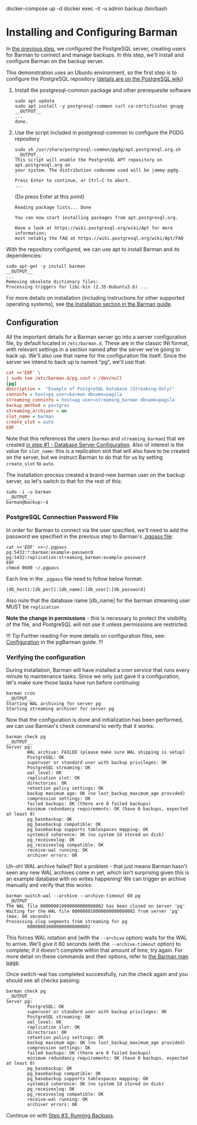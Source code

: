 docker-compose up -d
docker exec -it -u admin backup /bin/bash

# Installing and Configuring Barman

In [the previous step](step01-db-setup), we configured the PostgreSQL server, creating users for Barman to connect and manage backups. In this step, we'll install and configure Barman on the backup server.

This demonstration uses an Ubuntu environment, so the first step is to configure the PostgreSQL repository ([details are on the PostgreSQL wiki](https://wiki.postgresql.org/wiki/Apt))

1. Install the postgresql-common package and other prerequesite software

    ```shell
    sudo apt update
    sudo apt install -y postgresql-common curl ca-certificates gnupg
    __OUTPUT__
    ...
    done.
    ```
2. Use the script included in postgresql-common to configure the PGDG repository

    ```shell
    sudo sh /usr/share/postgresql-common/pgdg/apt.postgresql.org.sh 
    __OUTPUT__
    This script will enable the PostgreSQL APT repository on apt.postgresql.org on
    your system. The distribution codename used will be jammy-pgdg.

    Press Enter to continue, or Ctrl-C to abort.
    ...
    ```

   (Do press Enter at this point)

   ```output
   Reading package lists... Done

   You can now start installing packages from apt.postgresql.org.

   Have a look at https://wiki.postgresql.org/wiki/Apt for more information;
   most notably the FAQ at https://wiki.postgresql.org/wiki/Apt/FAQ
   ```


With the repository configured, we can use apt to install Barman and its dependencies:

```shell
sudo apt-get -y install barman
__OUTPUT__
...
Removing obsolete dictionary files:
Processing triggers for libc-bin (2.35-0ubuntu3.6) ...
```

For more details on installation (including instructions for other supported operating systems), see [the Installation section in the Barman guide](http://docs.pgbarman.org/release/3.10.0/#installation).

## Configuration

All the important details for a Barman server go into a server configuration file, by default located in `/etc/barman.d`. These are in the classic INI format, with relevant settings in a section named after the server we're going to back up. We'll also use that name for the configuration file itself. Since the server we intend to back up is named "pg", we'll use that:

```ini
cat <<'EOF' \
| sudo tee /etc/barman.d/pg.conf > /dev/null
[pg]
description =  "Example of PostgreSQL Database (Streaming-Only)"
conninfo = host=pg user=barman dbname=pagila
streaming_conninfo = host=pg user=streaming_barman dbname=pagila
backup_method = postgres
streaming_archiver = on
slot_name = barman
create_slot = auto
EOF
```

Note that this references the users (`barman` and `streaming_barman`) that we created [in step #1 - Database Server Configuration](step01-db-setup/). Also of interest is the value for `slot_name`: this is a replication slot that will also have to be created on the server, but we instruct Barman to do that for us by setting `create_slot` to `auto`.

The installation process created a brand-new barman user on the backup server, so let's switch to that for the rest of this:

```shell
sudo -i -u barman
__OUTPUT__
barman@backup:~$
```

### PostgreSQL Connection Password File

In order for Barman to connect via the user specified, we'll need to add the password we specified in the previous step to Barman's [.pgpass file](https://www.postgresql.org/docs/current/libpq-pgpass.html):

```shell
cat <<'EOF' >>~/.pgpass
pg:5432:*:barman:example-password
pg:5432:replication:streaming_barman:example-password
EOF
chmod 0600 ~/.pgpass
```

Each line in the `.pgpass` file need to follow below format:
```
[db_host]:[db_port]:[db_name]:[db_user]:[db_password]
```
Also note that the database name [db_name] for the barman streaming user MUST be `replication`

**Note the change in permissions** - this is necessary to protect the visibility of the file, and PostgreSQL will not use it unless permissions are restricted.

!!! Tip Further reading
For more details on configuration files, see: [Configuration](http://docs.pgbarman.org/release/3.10.0/#configuration) in the pgBarman guide.
!!!

### Verifying the configuration

During installation, Barman will have installed a cron service that runs every minute to maintenance tasks. Since we only just gave it a configuration, let's make sure those tasks have run before continuing: 

```shell
barman cron
__OUTPUT__
Starting WAL archiving for server pg
Starting streaming archiver for server pg
```

Now that the configuration is done and initialization has been performed, we can use Barman's check command to verify that it works:

```shell
barman check pg
__OUTPUT__
Server pg:
        WAL archive: FAILED (please make sure WAL shipping is setup)
        PostgreSQL: OK
        superuser or standard user with backup privileges: OK
        PostgreSQL streaming: OK
        wal_level: OK
        replication slot: OK
        directories: OK
        retention policy settings: OK
        backup maximum age: OK (no last_backup_maximum_age provided)
        compression settings: OK
        failed backups: OK (there are 0 failed backups)
        minimum redundancy requirements: OK (have 0 backups, expected at least 0)
        pg_basebackup: OK
        pg_basebackup compatible: OK
        pg_basebackup supports tablespaces mapping: OK
        systemid coherence: OK (no system Id stored on disk)
        pg_receivexlog: OK
        pg_receivexlog compatible: OK
        receive-wal running: OK
        archiver errors: OK
```

Uh-oh! WAL archive failed? Not a problem - that just means Barman hasn't seen any new WAL archives come in yet, which isn't surprising given this is an example 
database with no writes happening! We can trigger an archive manually and verify that this works:

```shell
barman switch-wal --archive --archive-timeout 60 pg
__OUTPUT__
The WAL file 000000010000000000000002 has been closed on server 'pg'
Waiting for the WAL file 000000010000000000000002 from server 'pg' (max: 60 seconds)
Processing xlog segments from streaming for pg
        000000010000000000000002
```
This forces WAL rotation and (with the `--archive` option) waits for the WAL to arrive. We'll give it 60 seconds (with the `--archive-timeout` option) to complete; 
if it doesn't complete within that amount of time, try again. For more detail on these commands and their options, refer to [the Barman man page](https://docs.pgbarman.org/release/3.10.0/barman.1.html#commands).

Once switch-wal has completed successfully, run the check again and you should see all checks passing:

```shell
barman check pg
__OUTPUT__
Server pg:
        PostgreSQL: OK
        superuser or standard user with backup privileges: OK
        PostgreSQL streaming: OK
        wal_level: OK
        replication slot: OK
        directories: OK
        retention policy settings: OK
        backup maximum age: OK (no last_backup_maximum_age provided)
        compression settings: OK
        failed backups: OK (there are 0 failed backups)
        minimum redundancy requirements: OK (have 0 backups, expected at least 0)
        pg_basebackup: OK
        pg_basebackup compatible: OK
        pg_basebackup supports tablespaces mapping: OK
        systemid coherence: OK (no system Id stored on disk)
        pg_receivexlog: OK
        pg_receivexlog compatible: OK
        receive-wal running: OK
        archiver errors: OK
```


Continue on with [Step #3: Running Backups](../step03-backup/README.md).
